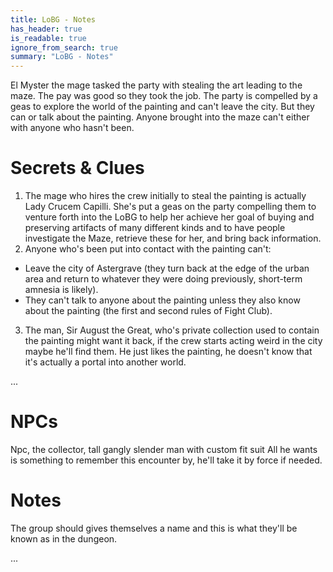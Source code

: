 ```yaml
---
title: LoBG - Notes
has_header: true
is_readable: true
ignore_from_search: true
summary: "LoBG - Notes"
---
```


El Myster the mage tasked the party with stealing the art leading to the maze. The pay was good so they took the job. The party is compelled by a geas to explore the world of the painting and can't leave the city. But they can  or talk about the painting.  Anyone brought into the maze can't either with anyone who hasn't been. 

# Secrets & Clues

1. The mage who hires the crew initially to steal the painting is actually Lady Crucem Capilli. She's put a geas on the party compelling them to venture forth into the LoBG to help her achieve her goal of buying and preserving artifacts of many different kinds and to have people investigate the Maze, retrieve these for her, and bring back information.
2. Anyone who's been put into contact with the painting can't:
  - Leave the city of Astergrave (they turn back at the edge of the urban area and return to whatever they were doing previously, short-term amnesia is likely).
  - They can't talk to anyone about the painting unless they also know about the painting (the first and second rules of Fight Club).
3. The man, Sir August the Great, who's private collection used to contain the painting might want it back, if the crew starts acting weird in the city maybe he'll find them. He just likes the painting, he doesn't know that it's actually a portal into another world.

...

# NPCs

Npc, the collector,  tall gangly slender man with custom fit suit
 All he wants is something to remember this encounter by, he'll take it by force if needed. 


# Notes

The group should gives themselves a name and this is what they'll be known as in the dungeon. 

...